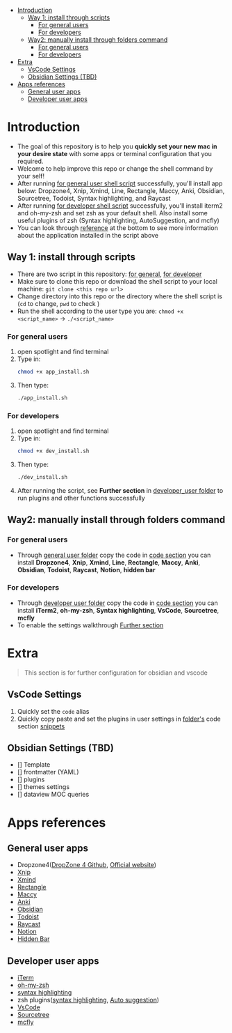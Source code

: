 - [Introduction](#introduction)
  - [Way 1: install through scripts](#way-1-install-through-scripts)
    - [For general users](#for-general-users)
    - [For developers](#for-developers)
  - [Way2: manually install through folders command](#way2-manually-install-through-folders-command)
    - [For general users](#for-general-users-1)
    - [For developers](#for-developers-1)
- [Extra](#extra)
  - [VsCode Settings](#vscode-settings)
  - [Obsidian Settings (TBD)](#obsidian-settings-tbd)
- [Apps references](#apps-references)
  - [General user apps](#general-user-apps)
  - [Developer user apps](#developer-user-apps)

# Introduction
- The goal of this repository is to help you **quickly set your new mac in your desire state** with some apps or terminal configuration that you required.
- Welcome to help improve this repo or change the shell command by your self!
- After running [for general user shell script](app_install.sh) successfully, you'll install app below: Dropzone4, Xnip, Xmind, Line, Rectangle, Maccy, Anki, Obsidian, Sourcetree, Todoist, Syntax highlighting, and Raycast
- After running [for developer shell script](dev_install.sh) successfully, you'll install iterm2 and oh-my-zsh and set zsh as your default shell. Also install some useful plugins of zsh (Syntax highlighting, AutoSuggestion, and mcfly)
- You can look through [reference](README.md#apps-references) at the bottom to see more information about the application installed in the script above


## Way 1: install through scripts
- There are two script in this repository: [for general](app_install.sh), [for developer](dev_install.sh)
- Make sure to clone this repo or download the shell script to your local machine: `git clone <this repo url>`
- Change directory into this repo or the directory where the shell script is (`cd` to change, `pwd` to check )
- Run the shell according to the user type you are: `chmod +x <script_name>` -> `./<script_name>`

### For general users
1. open spotlight and find terminal
2. Type in:
    ```bash
    chmod +x app_install.sh
    ```
3. Then type:
    ```bash
    ./app_install.sh
    ```

### For developers
1. open spotlight and find terminal
2. Type in:
    ```bash
    chmod +x dev_install.sh
    ```
3. Then type:
    ```bash
    ./dev_install.sh
    ```
4. After running the script, see **Further section** in [developer_user folder](developer_user/README.md#further) to run plugins and other functions successfully

## Way2: manually install through folders command
### For general users
- Through [general user folder](general_user/README.md) copy the code in [code section](general_user/README.md#command-code) you can install **Dropzone4**, **Xnip**, **Xmind**, **Line**, **Rectangle**, **Maccy**, **Anki**, **Obsidian**, **Todoist**, **Raycast**, **Notion**, **hidden bar**
### For developers
- Through [developer user folder](developer_user/README.md) copy the code in [code section](developer_user/README.md#command-code) you can install **iTerm2**, **oh-my-zsh**, **Syntax highlighting**, **VsCode**, **Sourcetree**, **mcfly**
- To enable the settings walkthrough [Further section](developer_user/README.md#further)


# Extra
> This section is for further configuration for obsidian and vscode
## VsCode Settings
1. Quickly set the `code` alias 
2. Quickly copy paste and set the plugins in user settings in [folder's](VsCode/README.md) code section [snippets](VsCode/README.md#user-setting-snippet)
## Obsidian Settings (TBD)
- [] Template
- [] frontmatter (YAML)
- [] plugins
- [] themes settings
- [] dataview MOC queries


# Apps references
## General user apps
- Dropzone4([DropZone 4 Github](https://github.com/aptonic/dropzone4-actions), [Official website](https://aptonic.com/))
- [Xnip](https://www.xnipapp.com/)
- [Xmind](https://xmind.app/pricing/?ref=googlepa)
- [Rectangle](https://github.com/rxhanson/Rectangle)
- [Maccy](https://github.com/p0deje/Maccy)
- [Anki](https://apps.ankiweb.net/)
- [Obsidian](https://obsidian.md/)
- [Todoist](https://todoist.com/home)
- [Raycast](https://www.raycast.com/)
- [Notion](https://www.notion.so/product)
- [Hidden Bar](https://github.com/dwarvesf/hidden)


## Developer user apps
- [iTerm](https://iterm2.com/)
- [oh-my-zsh](https://ohmyz.sh/)
- [syntax highlighting](https://github.com/sbarex/SourceCodeSyntaxHighlight)
- zsh plugins([syntax highlighting](https://github.com/zsh-users/zsh-syntax-highlighting), [Auto suggestion](https://github.com/zsh-users/zsh-autosuggestions))
- [VsCode](https://code.visualstudio.com/)
- [Sourcetree](https://www.sourcetreeapp.com/)
- [mcfly](https://github.com/cantino/mcfly)
